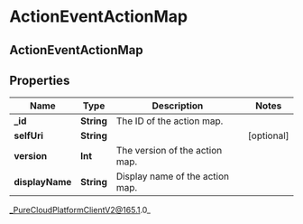 # ActionEventActionMap

## ActionEventActionMap

## Properties

|Name | Type | Description | Notes|
|------------ | ------------- | ------------- | -------------|
| **_id** | **String** | The ID of the action map. | |
| **selfUri** | **String** |  | [optional] |
| **version** | **Int** | The version of the action map. | |
| **displayName** | **String** | Display name of the action map. | |



_PureCloudPlatformClientV2@165.1.0_
